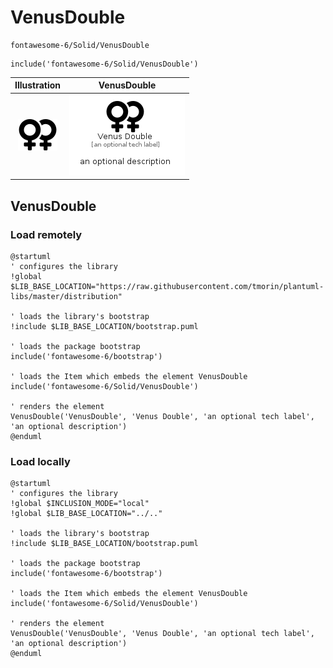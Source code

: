 # VenusDouble


```text
fontawesome-6/Solid/VenusDouble
```

```text
include('fontawesome-6/Solid/VenusDouble')
```



| Illustration | VenusDouble |
| :---: | :---: |
| ![illustration for Illustration](../../fontawesome-6/Solid/VenusDouble.png) | ![illustration for VenusDouble](../../fontawesome-6/Solid/VenusDouble.Local.png) |




## VenusDouble

### Load remotely
```plantuml
@startuml
' configures the library
!global $LIB_BASE_LOCATION="https://raw.githubusercontent.com/tmorin/plantuml-libs/master/distribution"

' loads the library's bootstrap
!include $LIB_BASE_LOCATION/bootstrap.puml

' loads the package bootstrap
include('fontawesome-6/bootstrap')

' loads the Item which embeds the element VenusDouble
include('fontawesome-6/Solid/VenusDouble')

' renders the element
VenusDouble('VenusDouble', 'Venus Double', 'an optional tech label', 'an optional description')
@enduml
```

### Load locally
```plantuml
@startuml
' configures the library
!global $INCLUSION_MODE="local"
!global $LIB_BASE_LOCATION="../.."

' loads the library's bootstrap
!include $LIB_BASE_LOCATION/bootstrap.puml

' loads the package bootstrap
include('fontawesome-6/bootstrap')

' loads the Item which embeds the element VenusDouble
include('fontawesome-6/Solid/VenusDouble')

' renders the element
VenusDouble('VenusDouble', 'Venus Double', 'an optional tech label', 'an optional description')
@enduml
```


